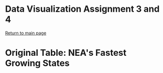 # Data Visualization Assignment 3 and 4 
[Return to main page](/README.md)
# Original Table: NEA's Fastest Growing States 
  
  

